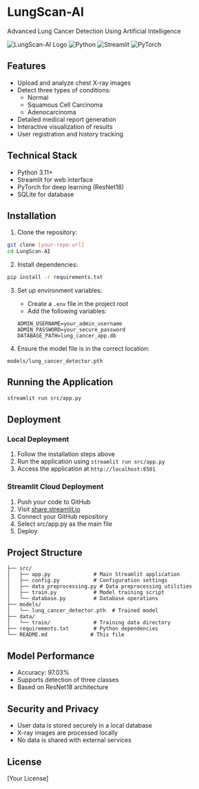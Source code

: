 # LungScan-AI

Advanced Lung Cancer Detection Using Artificial Intelligence

![LungScan-AI Logo](https://img.shields.io/badge/LungScan-AI-blue?style=for-the-badge&logo=data:image/svg+xml;base64,PHN2ZyB4bWxucz0iaHR0cDovL3d3dy53My5vcmcvMjAwMC9zdmciIHZpZXdCb3g9IjAgMCAyNCAyNCI+PHBhdGggZmlsbD0iI2ZmZiIgZD0iTTEyIDJDNi40OCAyIDIgNi40OCAyIDEyczQuNDggMTAgMTAgMTAgMTAtNC40OCAxMC0xMFMxNy41MiAyIDEyIDJ6bTAgMThjLTQuNDEgMC04LTMuNTktOC04czMuNTktOCA4LTggOCAzLjU5IDggOC0zLjU5IDgtOCA4eiIvPjwvc3ZnPg==)
![Python](https://img.shields.io/badge/Python-3.11+-blue?style=for-the-badge&logo=python)
![Streamlit](https://img.shields.io/badge/Streamlit-1.31.0-red?style=for-the-badge&logo=streamlit)
![PyTorch](https://img.shields.io/badge/PyTorch-2.2.0-orange?style=for-the-badge&logo=pytorch)

## Features

- Upload and analyze chest X-ray images
- Detect three types of conditions:
  - Normal
  - Squamous Cell Carcinoma
  - Adenocarcinoma
- Detailed medical report generation
- Interactive visualization of results
- User registration and history tracking

## Technical Stack

- Python 3.11+
- Streamlit for web interface
- PyTorch for deep learning (ResNet18)
- SQLite for database

## Installation

1. Clone the repository:
```bash
git clone [your-repo-url]
cd LungScan-AI
```

2. Install dependencies:
```bash
pip install -r requirements.txt
```

3. Set up environment variables:
   - Create a `.env` file in the project root
   - Add the following variables:
   ```
   ADMIN_USERNAME=your_admin_username
   ADMIN_PASSWORD=your_secure_password
   DATABASE_PATH=lung_cancer_app.db
   ```

4. Ensure the model file is in the correct location:
```
models/lung_cancer_detector.pth
```

## Running the Application

```bash
streamlit run src/app.py
```

## Deployment

### Local Deployment
1. Follow the installation steps above
2. Run the application using `streamlit run src/app.py`
3. Access the application at `http://localhost:8501`

### Streamlit Cloud Deployment
1. Push your code to GitHub
2. Visit [share.streamlit.io](https://share.streamlit.io)
3. Connect your GitHub repository
4. Select src/app.py as the main file
5. Deploy

## Project Structure

```
├── src/
│   ├── app.py              # Main Streamlit application
│   ├── config.py           # Configuration settings
│   ├── data_preprocessing.py # Data preprocessing utilities
│   ├── train.py            # Model training script
│   └── database.py         # Database operations
├── models/
│   └── lung_cancer_detector.pth  # Trained model
├── data/
│   └── train/              # Training data directory
├── requirements.txt        # Python dependencies
└── README.md              # This file
```

## Model Performance

- Accuracy: 97.03%
- Supports detection of three classes
- Based on ResNet18 architecture

## Security and Privacy

- User data is stored securely in a local database
- X-ray images are processed locally
- No data is shared with external services

## License

[Your License] 